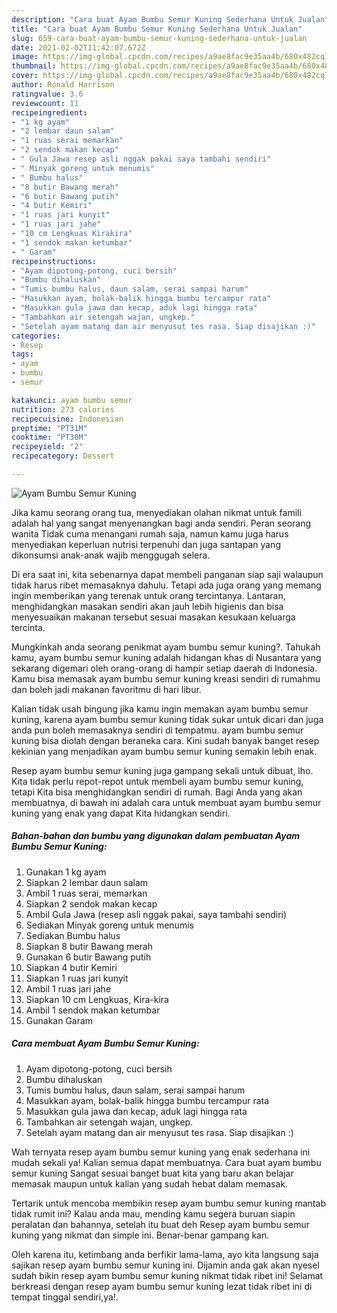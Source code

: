```yaml
---
description: "Cara buat Ayam Bumbu Semur Kuning Sederhana Untuk Jualan"
title: "Cara buat Ayam Bumbu Semur Kuning Sederhana Untuk Jualan"
slug: 659-cara-buat-ayam-bumbu-semur-kuning-sederhana-untuk-jualan
date: 2021-02-02T11:42:07.672Z
image: https://img-global.cpcdn.com/recipes/a9ae8fac9e35aa4b/680x482cq70/ayam-bumbu-semur-kuning-foto-resep-utama.jpg
thumbnail: https://img-global.cpcdn.com/recipes/a9ae8fac9e35aa4b/680x482cq70/ayam-bumbu-semur-kuning-foto-resep-utama.jpg
cover: https://img-global.cpcdn.com/recipes/a9ae8fac9e35aa4b/680x482cq70/ayam-bumbu-semur-kuning-foto-resep-utama.jpg
author: Ronald Harrison
ratingvalue: 3.6
reviewcount: 11
recipeingredient:
- "1 kg ayam"
- "2 lembar daun salam"
- "1 ruas serai memarkan"
- "2 sendok makan kecap"
- " Gula Jawa resep asli nggak pakai saya tambahi sendiri"
- " Minyak goreng untuk menumis"
- " Bumbu halus"
- "8 butir Bawang merah"
- "6 butir Bawang putih"
- "4 butir Kemiri"
- "1 ruas jari kunyit"
- "1 ruas jari jahe"
- "10 cm Lengkuas Kirakira"
- "1 sendok makan ketumbar"
- " Garam"
recipeinstructions:
- "Ayam dipotong-potong, cuci bersih"
- "Bumbu dihaluskan"
- "Tumis bumbu halus, daun salam, serai sampai harum"
- "Masukkan ayam, bolak-balik hingga bumbu tercampur rata"
- "Masukkan gula jawa dan kecap, aduk lagi hingga rata"
- "Tambahkan air setengah wajan, ungkep."
- "Setelah ayam matang dan air menyusut tes rasa. Siap disajikan :)"
categories:
- Resep
tags:
- ayam
- bumbu
- semur

katakunci: ayam bumbu semur 
nutrition: 273 calories
recipecuisine: Indonesian
preptime: "PT31M"
cooktime: "PT30M"
recipeyield: "2"
recipecategory: Dessert

---
```



![Ayam Bumbu Semur Kuning](https://img-global.cpcdn.com/recipes/a9ae8fac9e35aa4b/680x482cq70/ayam-bumbu-semur-kuning-foto-resep-utama.jpg)

Jika kamu seorang orang tua, menyediakan olahan nikmat untuk famili adalah hal yang sangat menyenangkan bagi anda sendiri. Peran seorang  wanita Tidak cuma menangani rumah saja, namun kamu juga harus menyediakan keperluan nutrisi terpenuhi dan juga santapan yang dikonsumsi anak-anak wajib menggugah selera.

Di era  saat ini, kita sebenarnya dapat membeli panganan siap saji walaupun tidak harus ribet memasaknya dahulu. Tetapi ada juga orang yang memang ingin memberikan yang terenak untuk orang tercintanya. Lantaran, menghidangkan masakan sendiri akan jauh lebih higienis dan bisa menyesuaikan makanan tersebut sesuai masakan kesukaan keluarga tercinta. 



Mungkinkah anda seorang penikmat ayam bumbu semur kuning?. Tahukah kamu, ayam bumbu semur kuning adalah hidangan khas di Nusantara yang sekarang digemari oleh orang-orang di hampir setiap daerah di Indonesia. Kamu bisa memasak ayam bumbu semur kuning kreasi sendiri di rumahmu dan boleh jadi makanan favoritmu di hari libur.

Kalian tidak usah bingung jika kamu ingin memakan ayam bumbu semur kuning, karena ayam bumbu semur kuning tidak sukar untuk dicari dan juga anda pun boleh memasaknya sendiri di tempatmu. ayam bumbu semur kuning bisa diolah dengan beraneka cara. Kini sudah banyak banget resep kekinian yang menjadikan ayam bumbu semur kuning semakin lebih enak.

Resep ayam bumbu semur kuning juga gampang sekali untuk dibuat, lho. Kita tidak perlu repot-repot untuk membeli ayam bumbu semur kuning, tetapi Kita bisa menghidangkan sendiri di rumah. Bagi Anda yang akan membuatnya, di bawah ini adalah cara untuk membuat ayam bumbu semur kuning yang enak yang dapat Kita hidangkan sendiri.

<!--inarticleads1-->

##### Bahan-bahan dan bumbu yang digunakan dalam pembuatan Ayam Bumbu Semur Kuning:

1. Gunakan 1 kg ayam
1. Siapkan 2 lembar daun salam
1. Ambil 1 ruas serai, memarkan
1. Siapkan 2 sendok makan kecap
1. Ambil  Gula Jawa (resep asli nggak pakai, saya tambahi sendiri)
1. Sediakan  Minyak goreng untuk menumis
1. Sediakan  Bumbu halus
1. Siapkan 8 butir Bawang merah
1. Gunakan 6 butir Bawang putih
1. Siapkan 4 butir Kemiri
1. Siapkan 1 ruas jari kunyit
1. Ambil 1 ruas jari jahe
1. Siapkan 10 cm Lengkuas, Kira-kira
1. Ambil 1 sendok makan ketumbar
1. Gunakan  Garam




<!--inarticleads2-->

##### Cara membuat Ayam Bumbu Semur Kuning:

1. Ayam dipotong-potong, cuci bersih
1. Bumbu dihaluskan
1. Tumis bumbu halus, daun salam, serai sampai harum
1. Masukkan ayam, bolak-balik hingga bumbu tercampur rata
1. Masukkan gula jawa dan kecap, aduk lagi hingga rata
1. Tambahkan air setengah wajan, ungkep.
1. Setelah ayam matang dan air menyusut tes rasa. Siap disajikan :)




Wah ternyata resep ayam bumbu semur kuning yang enak sederhana ini mudah sekali ya! Kalian semua dapat membuatnya. Cara buat ayam bumbu semur kuning Sangat sesuai banget buat kita yang baru akan belajar memasak maupun untuk kalian yang sudah hebat dalam memasak.

Tertarik untuk mencoba membikin resep ayam bumbu semur kuning mantab tidak rumit ini? Kalau anda mau, mending kamu segera buruan siapin peralatan dan bahannya, setelah itu buat deh Resep ayam bumbu semur kuning yang nikmat dan simple ini. Benar-benar gampang kan. 

Oleh karena itu, ketimbang anda berfikir lama-lama, ayo kita langsung saja sajikan resep ayam bumbu semur kuning ini. Dijamin anda gak akan nyesel sudah bikin resep ayam bumbu semur kuning nikmat tidak ribet ini! Selamat berkreasi dengan resep ayam bumbu semur kuning lezat tidak ribet ini di tempat tinggal sendiri,ya!.

